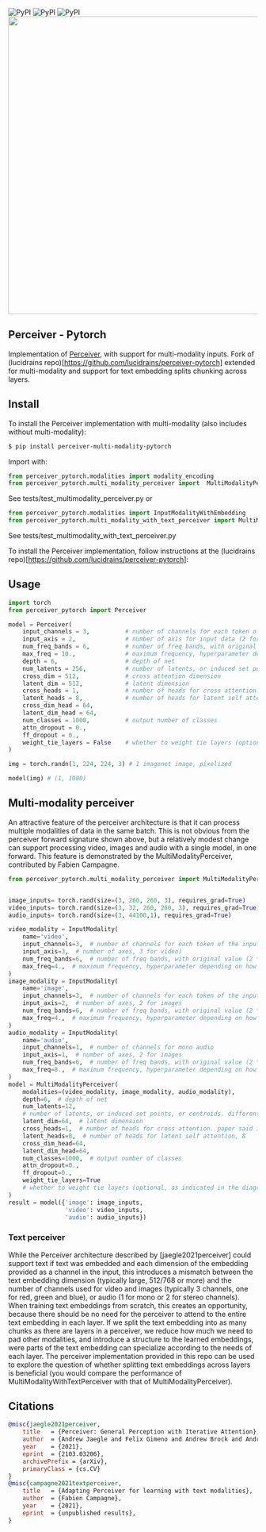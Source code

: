 ![PyPI](https://img.shields.io/pypi/v/perceiver-multi-modality-pytorch.svg)
![PyPI](https://img.shields.io/pypi/pyversions/perceiver-multi-modality-pytorch.svg)
![PyPI](https://img.shields.io/github/license/fac2003/perceiver-mutli-modality-pytorch.svg)
<img src="./perceiver.png" width="600px"></img>

## Perceiver - Pytorch

Implementation of <a href="https://arxiv.org/abs/2103.03206">Perceiver</a>, with support for multi-modality 
inputs. Fork of (lucidrains repo)[https://github.com/lucidrains/perceiver-pytorch] extended for
multi-modality and support for text embedding splits chunking across layers.

## Install
To install the Perceiver implementation with multi-modality (also includes without multi-modality):
```bash
$ pip install perceiver-multi-modality-pytorch
```
Import with:
```python
from perceiver_pytorch.modalities import modality_encoding
from perceiver_pytorch.multi_modality_perceiver import  MultiModalityPerceiver, InputModality
```
See tests/test_multimodality_perceiver.py
or 
```python
from perceiver_pytorch.modalities import InputModalityWithEmbedding
from perceiver_pytorch.multi_modality_with_text_perceiver import MultiModalityWithTextPerceiver
```
See tests/test_multimodality_with_text_perceiver.py

To install the Perceiver implementation, follow instructions at the 
(lucidrains repo)[https://github.com/lucidrains/perceiver-pytorch]:


## Usage

```python
import torch
from perceiver_pytorch import Perceiver

model = Perceiver(
    input_channels = 3,          # number of channels for each token of the input
    input_axis = 2,              # number of axis for input data (2 for images, 3 for video)
    num_freq_bands = 6,          # number of freq bands, with original value (2 * K + 1)
    max_freq = 10.,              # maximum frequency, hyperparameter depending on how fine the data is
    depth = 6,                   # depth of net
    num_latents = 256,           # number of latents, or induced set points, or centroids. different papers giving it different names
    cross_dim = 512,             # cross attention dimension
    latent_dim = 512,            # latent dimension
    cross_heads = 1,             # number of heads for cross attention. paper said 1
    latent_heads = 8,            # number of heads for latent self attention, 8
    cross_dim_head = 64,
    latent_dim_head = 64,
    num_classes = 1000,          # output number of classes
    attn_dropout = 0.,
    ff_dropout = 0.,
    weight_tie_layers = False    # whether to weight tie layers (optional, as indicated in the diagram)
)

img = torch.randn(1, 224, 224, 3) # 1 imagenet image, pixelized

model(img) # (1, 1000)
```

## Multi-modality perceiver
An attractive feature of the perceiver architecture is that it can process multiple modalities of data 
in the same batch. This is not obvious from the perceiver forward signature shown above, but a relatively
modest change can support processing video, images and audio with a single model, in one forward.
This feature is demonstrated by the MultiModalityPerceiver, contributed by Fabien Campagne.

```python
from perceiver_pytorch.multi_modality_perceiver import MultiModalityPerceiver, InputModality


image_inputs= torch.rand(size=(3, 260, 260, 3), requires_grad=True)
video_inputs= torch.rand(size=(3, 32, 260, 260, 3), requires_grad=True)
audio_inputs= torch.rand(size=(3, 44100,1), requires_grad=True)

video_modality = InputModality(
    name='video',
    input_channels=3,  # number of channels for each token of the input
    input_axis=3,  # number of axes, 3 for video)
    num_freq_bands=6,  # number of freq bands, with original value (2 * K + 1)
    max_freq=4.,  # maximum frequency, hyperparameter depending on how fine the data is
)
image_modality = InputModality(
    name='image',
    input_channels=3,  # number of channels for each token of the input
    input_axis=2,  # number of axes, 2 for images
    num_freq_bands=6,  # number of freq bands, with original value (2 * K + 1)
    max_freq=4.,  # maximum frequency, hyperparameter depending on how fine the data is
)
audio_modality = InputModality(
    name='audio',
    input_channels=1,  # number of channels for mono audio
    input_axis=1,  # number of axes, 2 for images
    num_freq_bands=6,  # number of freq bands, with original value (2 * K + 1)
    max_freq=8.,  # maximum frequency, hyperparameter depending on how fine the data is
)
model = MultiModalityPerceiver(
    modalities=(video_modality, image_modality, audio_modality),
    depth=6,  # depth of net
    num_latents=12,
    # number of latents, or induced set points, or centroids. different papers giving it different names
    latent_dim=64,  # latent dimension
    cross_heads=1,  # number of heads for cross attention. paper said 1
    latent_heads=8,  # number of heads for latent self attention, 8
    cross_dim_head=64,
    latent_dim_head=64,
    num_classes=1000,  # output number of classes
    attn_dropout=0.,
    ff_dropout=0.,
    weight_tie_layers=True
    # whether to weight tie layers (optional, as indicated in the diagram)
)
result = model({'image': image_inputs,
                'video': video_inputs,
                'audio': audio_inputs})
```
### Text perceiver
While the Perceiver architecture described by [jaegle2021perceiver] could support text if text was 
embedded and each dimension of the embedding provided as a channel in the input, this introduces a
mismatch between the text embedding dimension (typically large, 512/768 or more) and the number of 
channels used for video and images (typically 3 channels, one for red, green and blue),  or  audio 
(1 for mono or 2 for stereo channels). When training text embeddings from scratch, this creates an 
opportunity, because there should be no need for the perceiver to attend to the entire text 
embedding in each layer. If we  split the text embedding into as many chunks as there are layers in
a perceiver, we reduce how much we need to pad other modalities,  and introduce a structure to the 
learned embeddings, were  parts of the text embedding can specialize according to the needs of each
layer. The perceiver implementation provided in this repo can be used to explore the question of 
whether splitting text embeddings across layers is beneficial (you would compare the performance of
MultiModalityWithTextPerceiver with that of MultiModalityPerceiver). 

## Citations

```bibtex
@misc{jaegle2021perceiver,
    title   = {Perceiver: General Perception with Iterative Attention},
    author  = {Andrew Jaegle and Felix Gimeno and Andrew Brock and Andrew Zisserman and Oriol Vinyals and Joao Carreira},
    year    = {2021},
    eprint  = {2103.03206},
    archivePrefix = {arXiv},
    primaryClass = {cs.CV}
}
@misc{campagne2021textperceiver,
    title   = {Adapting Perceiver for learning with text modalities},
    author  = {Fabien Campagne},
    year    = {2021},
    eprint  = {unpublished results},
}
```

